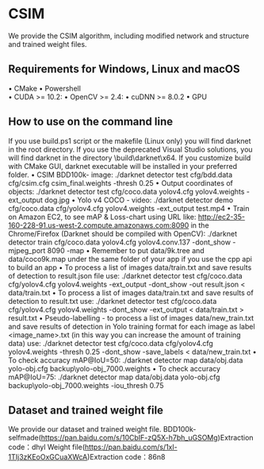# CSIM
We provide the CSIM algorithm, including modified network and structure and trained weight files.
## Requirements for Windows, Linux and macOS
•	CMake 
•	Powershell  
•	CUDA >= 10.2:
•	OpenCV >= 2.4: 
•	cuDNN >= 8.0.2 
•	GPU
## How to use on the command line
If you use build.ps1 script or the makefile (Linux only) you will find darknet in the root directory.
If you use the deprecated Visual Studio solutions, you will find darknet in the directory \build\darknet\x64.
If you customize build with CMake GUI, darknet executable will be installed in your preferred folder.
•	CSIM BDD100k- image: ./darknet detector test cfg/bdd.data cfg/csim.cfg csim_final.weights -thresh 0.25
•	Output coordinates of objects: ./darknet detector test cfg/coco.data yolov4.cfg yolov4.weights -ext_output dog.jpg
•	Yolo v4 COCO - video: ./darknet detector demo cfg/coco.data cfg/yolov4.cfg yolov4.weights -ext_output test.mp4
•	Train on Amazon EC2, to see mAP & Loss-chart using URL like: http://ec2-35-160-228-91.us-west-2.compute.amazonaws.com:8090 in the Chrome/Firefox (Darknet should be compiled with OpenCV): ./darknet detector train cfg/coco.data yolov4.cfg yolov4.conv.137 -dont_show -mjpeg_port 8090 -map
•	Remember to put data/9k.tree and data/coco9k.map under the same folder of your app if you use the cpp api to build an app
•	To process a list of images data/train.txt and save results of detection to result.json file use: ./darknet detector test cfg/coco.data cfg/yolov4.cfg yolov4.weights -ext_output -dont_show -out result.json < data/train.txt
•	To process a list of images data/train.txt and save results of detection to result.txt use: ./darknet detector test cfg/coco.data cfg/yolov4.cfg yolov4.weights -dont_show -ext_output < data/train.txt > result.txt
•	Pseudo-labelling - to process a list of images data/new_train.txt and save results of detection in Yolo training format for each image as label <image_name>.txt (in this way you can increase the amount of training data) use: ./darknet detector test cfg/coco.data cfg/yolov4.cfg yolov4.weights -thresh 0.25 -dont_show -save_labels < data/new_train.txt
•	To check accuracy mAP@IoU=50: ./darknet detector map data/obj.data yolo-obj.cfg backup\yolo-obj_7000.weights
•	To check accuracy mAP@IoU=75: ./darknet detector map data/obj.data yolo-obj.cfg backup\yolo-obj_7000.weights -iou_thresh 0.75

## Dataset and trained weight file
We provide our dataset and trained weight file.
BDD100k-selfmade(https://pan.baidu.com/s/10CbIF-zQ5X-h7bh_uGSOMg)Extraction code：dhyl
Weight file(https://pan.baidu.com/s/1xl-1TIj3zKEoOxGCuaXWcA)Extraction code：86n8




